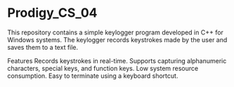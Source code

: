# Prodigy_CS_04
This repository contains a simple keylogger program developed in C++ for Windows systems. The keylogger records keystrokes made by the user and saves them to a text file.

Features
Records keystrokes in real-time.
Supports capturing alphanumeric characters, special keys, and function keys.
Low system resource consumption.
Easy to terminate using a keyboard shortcut.
